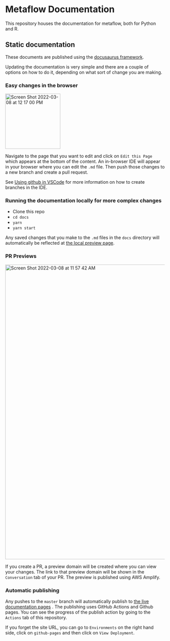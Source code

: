 # Metaflow Documentation

This repository houses the documentation for metaflow, both for Python and R.


## Static documentation

These documents are published using the [docusaurus framework](https://docusaurus.io/).

Updating the documentation is very simple and there are a couple of options on how to do it, depending on what sort of change you are making.

### Easy changes in the browser

<img width="174" alt="Screen Shot 2022-03-08 at 12 17 00 PM" src="https://user-images.githubusercontent.com/93726128/157309404-2bf342ff-8149-4155-9ec2-9ae9d6cb9301.png">

Navigate to the page that you want to edit and click on `Edit this Page` which appears at the bottom of the content. An in-browser IDE will appear in your browser where you can edit the `.md` file. Then push those changes to a new branch and create a pull request. 

See [Using github in VSCode](https://code.visualstudio.com/docs/editor/github) for more information on how to create branches in the IDE.

### Running the documentation locally for more complex changes

* Clone this repo
* `cd docs`
* `yarn`
* `yarn start`

Any saved changes that you make to the `.md` files in the `docs` directory will automatically be reflected at [the local preview page](http://localhost:3000/docs/).

### PR Previews

<img width="929" alt="Screen Shot 2022-03-08 at 11 57 42 AM" src="https://user-images.githubusercontent.com/93726128/157309975-e845aaaf-7ed2-4f20-b32d-34675fdb63e9.png">

If you create a PR, a preview domain will be created where you can view your changes. The link to that preview domain will be shown in the `Conversation` tab of your PR. The preview is published using AWS Amplify.

### Automatic publishing

Any pushes to the `master` branch will automatically publish to [the live documentation pages](https://obgibson.github.io/metaflow-docs/) . The publishing uses GitHub Actions and Github pages. You can see the progress of the publish action by going to the `Actions` tab of this repository.

If you forget the site URL, you can go to `Environments` on the right hand side, click on `github-pages` and then click on `View Deployment`.

